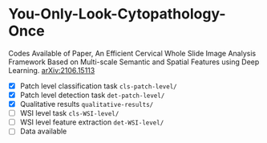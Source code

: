 # You-Only-Look-Cytopathology-Once
Codes Available of Paper, An Efficient Cervical Whole Slide Image Analysis Framework Based on Multi-scale Semantic and Spatial Features using Deep Learning. [arXiv:2106.15113](https://arxiv.org/abs/2106.15113)

- [x] Patch level classification task `cls-patch-level/`
- [x] Patch level detection task `det-patch-level/`
- [x] Qualitative results `qualitative-results/`
- [ ] WSI level task `cls-WSI-level/`
- [ ] WSI level feature extraction `det-WSI-level/`
- [ ] Data available
